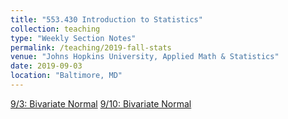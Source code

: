 ```yaml
---
title: "553.430 Introduction to Statistics"
collection: teaching
type: "Weekly Section Notes"
permalink: /teaching/2019-fall-stats
venue: "Johns Hopkins University, Applied Math & Statistics"
date: 2019-09-03
location: "Baltimore, MD"
---
```


[9/3: Bivariate Normal](/files/1-Bivariate_Normal.pdf)
[9/10: Bivariate Normal](/files/2-Survey_Sampling.pdf)
